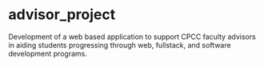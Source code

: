 # advisor_project
Development of a web based application to support CPCC faculty advisors in aiding students progressing through web, fullstack, and software development programs.  
